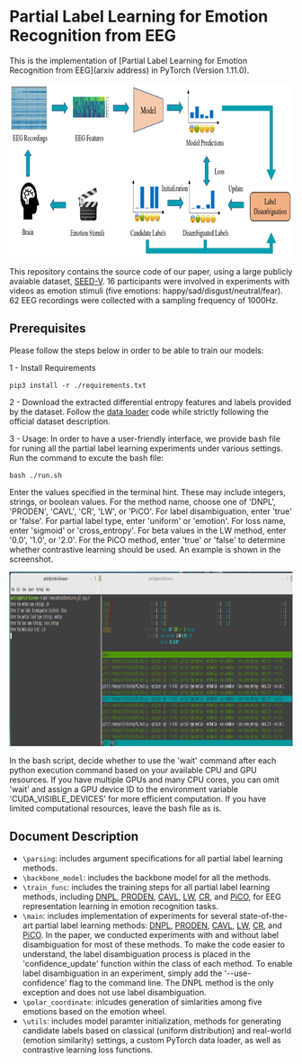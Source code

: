 # Partial Label Learning for Emotion Recognition from EEG
This is the implementation of [Partial Label Learning for Emotion Recognition from EEG](arxiv address) in PyTorch (Version 1.11.0).
<p align="center">
  <img 
    width="900"
    height="310"
    src="/framework.jpg"
  >
</p>



This repository contains the source code of our paper, using a large publicly avaiable dataset, [SEED-V](https://bcmi.sjtu.edu.cn/home/seed/seed-v.html). 16 participants were involved in experiments with videos as emotion stimuli (five emotions: happy/sad/disgust/neutral/fear). 62 EEG recordings were collected with a sampling frequency of 1000Hz.


## Prerequisites
Please follow the steps below in order to be able to train our models:


1 - Install Requirements

```
pip3 install -r ./requirements.txt
```

2 - Download the extracted differential entropy features and labels provided by the dataset. Follow the [data loader](./load_data.py) code while strictly following the official dataset description.


3 - Usage: In order to have a user-friendly interface, we provide bash file for runing all the partial label learning experiments under various settings.  Run the command to excute the bash file:
```
bash ./run.sh
```
Enter the values specified in the terminal hint. These may include integers, strings, or boolean values. For the method name, choose one of 'DNPL', 'PRODEN', 'CAVL', 'CR', 'LW', or 'PiCO'. For label disambiguation, enter 'true' or 'false'. For partial label type, enter 'uniform' or 'emotion'. For loss name, enter 'sigmoid' or 'cross_entropy'. For beta values in the LW method, enter '0.0', '1.0', or '2.0'. For the PiCO method, enter 'true' or 'false' to determine whether contrastive learning should be used. An example is shown in the screenshot.

<p align="center">
  <img 
    width="900"
    height="310"
    src="/screenshot.png"
  >
</p>
In the bash script, decide whether to use the 'wait' command after each python execution command based on your available CPU and GPU resources. If you have multiple GPUs and many CPU cores, you can omit 'wait' and assign a GPU device ID to the environment variable 'CUDA_VISIBLE_DEVICES' for more efficient computation. If you have limited computational resources, leave the bash file as is.


 ## Document Description
 
- `\parsing`: includes argument specifications for all partial label learning methods. 
- `\backbone_model`: includes the backbone model for all the methods. 
- `\train_func`: includes the training steps for all partial label learning methods, including [DNPL](./train_func.py#L23-L44), [PRODEN](./train_func.py#L51-L82), [CAVL](./train_func.py#L89-L119), [LW](./train_func.py#L126-L233), [CR](./train_func.py#L240-L294), and [PiCO](./train_func.py#L301-L336), for EEG representation learning in emotion recognition tasks.
- `\main`: includes implementation of experiments for several state-of-the-art partial label learning methods: [DNPL](https://ieeexplore.ieee.org/document/9414927), [PRODEN](https://dl.acm.org/doi/10.5555/3524938.3525541), [CAVL](https://openreview.net/forum?id=qqdXHUGec9h), [LW](http://proceedings.mlr.press/v139/wen21a.html), [CR](https://proceedings.mlr.press/v162/wu22l.html), and [PiCO](https://openreview.net/forum?id=EhYjZy6e1gJ). In the paper, we conducted experiments with and without label disambiguation for most of these methods. To make the code easier to understand, the label disambiguation process is placed in the 'confidence_update' function within the class of each method. To enable label disambiguation in an experiment, simply add the '--use-confidence' flag to the command line. The DNPL method is the only exception and does not use label disambiguation.  
 - `\polar_coordinate`: inlcudes generation of simlarities among five emotions based on the emotion wheel.
 - `\utils`: includes model paramter initialization, methods for generating candidate labels based on classical (uniform distribution) and real-world (emotion similarity) settings, a custom PyTorch data loader, as well as contrastive learning loss functions. 

 
 
